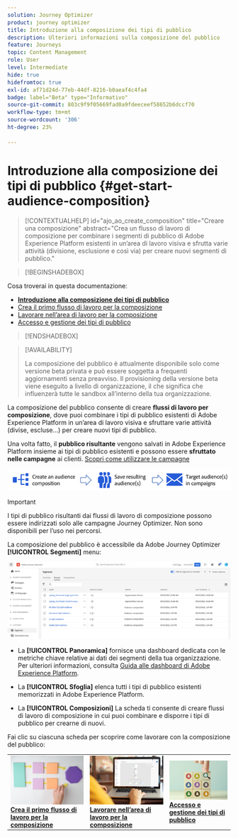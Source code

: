 ```yaml
---
solution: Journey Optimizer
product: journey optimizer
title: Introduzione alla composizione dei tipi di pubblico
description: Ulteriori informazioni sulla composizione del pubblico
feature: Journeys
topic: Content Management
role: User
level: Intermediate
hide: true
hidefromtoc: true
exl-id: af71d24d-77eb-44df-8216-b0aeaf4c4fa4
badge: label="Beta" type="Informativo"
source-git-commit: 803c9f9f05669fad0a9fdeeceef58652b6dccf70
workflow-type: tm+mt
source-wordcount: '306'
ht-degree: 23%

---
```


# Introduzione alla composizione dei tipi di pubblico {#get-start-audience-composition}

>[!CONTEXTUALHELP]
>id="ajo_ao_create_composition"
>title="Creare una composizione"
>abstract="Crea un flusso di lavoro di composizione per combinare i segmenti di pubblico di Adobe Experience Platform esistenti in un’area di lavoro visiva e sfrutta varie attività (divisione, esclusione e così via) per creare nuovi segmenti di pubblico."

>[!BEGINSHADEBOX]

Cosa troverai in questa documentazione:

* **[Introduzione alla composizione dei tipi di pubblico](get-started-audience-orchestration.md)**
* [Crea il primo flusso di lavoro per la composizione](create-compositions.md)
* [Lavorare nell’area di lavoro per la composizione](composition-canvas.md)
* [Accesso e gestione dei tipi di pubblico](access-audiences.md)

>[!ENDSHADEBOX]

>[!AVAILABILITY]
>
>La composizione del pubblico è attualmente disponibile solo come versione beta privata e può essere soggetta a frequenti aggiornamenti senza preavviso. Il provisioning della versione beta viene eseguito a livello di organizzazione, il che significa che influenzerà tutte le sandbox all’interno della tua organizzazione.

La composizione del pubblico consente di creare **flussi di lavoro per composizione**, dove puoi combinare i tipi di pubblico esistenti di Adobe Experience Platform in un’area di lavoro visiva e sfruttare varie attività (divise, escluse...) per creare nuovi tipi di pubblico.

Una volta fatto, il **pubblico risultante** vengono salvati in Adobe Experience Platform insieme ai tipi di pubblico esistenti e possono essere **sfruttato nelle campagne** ai clienti. [Scopri come utilizzare le campagne](../campaigns/get-started-with-campaigns.md)

![](assets/audiences-process.png)

>[!IMPORTANT]
>
>I tipi di pubblico risultanti dai flussi di lavoro di composizione possono essere indirizzati solo alle campagne Journey Optimizer. Non sono disponibili per l’uso nei percorsi.

La composizione del pubblico è accessibile da Adobe Journey Optimizer **[!UICONTROL Segmenti]** menu:

![](assets/audiences-browse.png)

* La **[!UICONTROL Panoramica]** fornisce una dashboard dedicata con le metriche chiave relative ai dati dei segmenti della tua organizzazione. Per ulteriori informazioni, consulta [Guida alle dashboard di Adobe Experience Platform](https://experienceleague.adobe.com/docs/experience-platform/dashboards/guides/segments.html).

* La **[!UICONTROL Sfoglia]** elenca tutti i tipi di pubblico esistenti memorizzati in Adobe Experience Platform.

* La **[!UICONTROL Composizioni]** La scheda ti consente di creare flussi di lavoro di composizione in cui puoi combinare e disporre i tipi di pubblico per crearne di nuovi.

Fai clic su ciascuna scheda per scoprire come lavorare con la composizione del pubblico:

<table style="table-layout:fixed"><tr style="border: 0;">
<td><a href="create-compositions.md"><img alt="Creare flussi di lavoro di composizione" src="../assets/do-not-localize/ao-workflows.jpg"></a>
<div><a href="create-compositions.md"><strong>Crea il primo flusso di lavoro per la composizione</strong></a></div></td>
<td><a href="composition-canvas.md"><img alt="Lavorare nell’area di lavoro per la composizione" src="../assets/do-not-localize/ao-canvas.jpg"></a>
<div><a href="composition-canvas.md"><strong>Lavorare nell’area di lavoro per la composizione</strong></a></div></td>
<td><a href="access-audiences.md"><img alt="Accesso e gestione dei tipi di pubblico" src="../assets/do-not-localize/ao-audiences.jpeg"></a>
<div><a href="access-audiences.md"><strong>Accesso e gestione dei tipi di pubblico</strong></a></div></td>
</tr></table>
